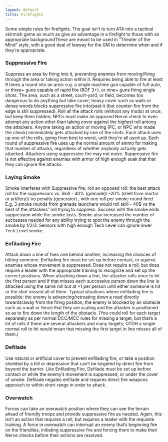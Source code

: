 ```yaml
---
layout: default
title: Firefights
---
```


Some simple rules for firefights. The goal isn’t to turn ATA into a tactical skirmish game as much as give an advantage in a firefight to those with an appropriate backgroundThese are meant to be used in “Theater of the Mind” style, with a good deal of leeway for the GM to determine when and if they’re appropriate.

### Suppressive Fire

Suppress an area by firing into it, preventing enemies from moving/firing through the area or taking action within it. Requires being able to fire at least 9 times a round into an area: e.g. a single machine gun capable of full-auto, or three+ guns capable of rapid fire (ROF 3+), or nine+ guns firing single shots. The area, such as a street, court-yard, or field, becomes too dangerous to do anything but take cover; heavy cover such as walls or dense woods blocks suppressive fire into/past it (but counter-fire from the edge is still suppressed). Roll all the attack rolls (without any mods) at once, but keep them hidden; NPCs must make an opposed Nerve check to even attempt any action other than taking cover against the *highest* roll among the attackers.  Anyone taking an action or moving (PC, or NPC who made the check) immediately gets attacked by one of the shots.  Each attack uses up one of the rolls, going from best to worst, until they’re all used up.  Each round of suppressive fire uses up the normal amount of ammo for making that number of attacks, regardless of whether anybody actually gets attacked.  Attackers using suppressive fire may not move. Suppressive fire is not effective against enemies with armor of high enough soak that that they can ignore the attacks.

### Laying Smoke

Smoke interferes with Suppressive fire; roll an opposed roll: the best attack roll for the suppressors vs. Skill - 40% (grenade)/ -20% (shell from mortar or artillery)/ no penalty (generator) , with one roll per smoke round fired. E.g. 3 smoke rounds from grenade launchers would roll skill - 40$ vs the best of the attackers' roll trying to suppress. Success with the smoke ends suppression while the smoke lasts.  Smoke also increased the number of successes needed for any ability trying to spot the enemy through the smoke by 1/2/3.  Sensors with high enough Tech Level can ignore lower Tech Level smoke.

### Enfilading Fire

Attack down a line of foes one behind another, increasing the chances of hitting someone. Enfilading fire must be set up before contact, or against enemies whose movement is suppressed. Does not require a roll, but does require a leader with the appropriate training to recognize and set up the correct positions.  When attacking down a line, the attacker rolls once to hit the first person and if that misses each successive person down the line is attacked using the same roll but at +1 per person until either someone is hit or the shot missed all of them. Typical situations where enfilading fire is possible: the enemy is advancing/retreating down a road directly towards/away from the firing position, the enemy is blocked by an obstacle such as a wall or fence that they are scaling and the attacker is positioned so as to fire down the length of the obstacle. (You could roll for each target separately as per normal DCC/MCC rules for missing a target, but that’s a lot of rolls if there are several attackers and many targets; OTOH a single normal roll to hit would mean that missing the first target in line misses all of them.)

### Defilade

Use natural or artificial cover to prevent enfilading fire, or take a position shielded by a hill or depression that can’t be targeted by direct fire from beyond the barrier.  Like Enfilading Fire, Defilade must be set up before contact or while the enemy’s movement is suppressed, or under the cover of smoke.  Defilade negates enfilade and requires direct fire weapons approach to within short range in order to attack.

### Overwatch

Forces can take an overwatch position where they can see the terrain ahead of friendly troops and provide suppressive fire as needed.  Again, this isn’t an action that requires a roll, but requires a leader with the requisite training.  A force in overwatch can interrupt an enemy that’s beginning fire on the friendlies, initiating suppressive fire and forcing them to make their Nerve checks before their actions are resolved.
